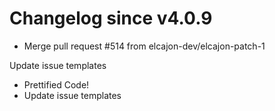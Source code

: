 # Changelog since v4.0.9
- Merge pull request #514 from elcajon-dev/elcajon-patch-1

Update issue templates 
- Prettified Code! 
- Update issue templates 
